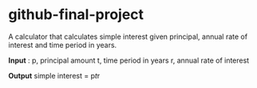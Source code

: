 #  github-final-project

A calculator that calculates simple interest given principal, annual rate of interest and time period in years.

**Input** :
  p, principal amount
  t, time period in years
  r, annual rate of interest

**Output**
  simple interest = p*t*r
